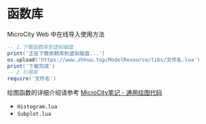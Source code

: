 # 函数库

MicroCity Web 中在线导入使用方法

```lua
-- 1.下载函数库到虚拟磁盘
print('正在下载依赖库到虚拟磁盘...')
os.upload('https://www.zhhuu.top/ModelResource/libs/文件名.lua')
print('下载完成')
-- 2.引用库
require('文件名')
```

绘图函数的详细介绍请参考 [MicroCity笔记 - 通用绘图代码](https://www.zhhuu.top/MicroCityNotes/notes/plots.html)
- `Histogram.lua`
- `Subplot.lua`